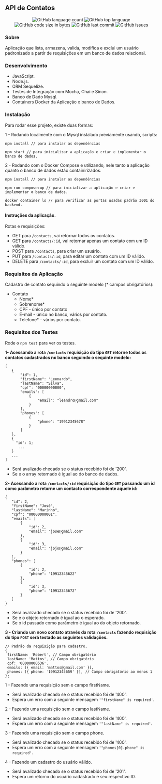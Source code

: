 ## API de Contatos
  

  <p align="center">
  <img alt="GitHub language count" src="https://img.shields.io/github/languages/count/RaphaelTaglialegna/backendContacts">
  <img alt="GitHub top language" src="https://img.shields.io/github/languages/top/RaphaelTaglialegna/backendContacts">
  <img alt="GitHub code size in bytes" src="https://img.shields.io/github/languages/code-size/RaphaelTaglialegna/backendContacts">
  <img alt="GitHub last commit" src="https://img.shields.io/github/last-commit/RaphaelTaglialegna/backendContacts">
  <img alt="GitHub issues" src="https://img.shields.io/github/issues/RaphaelTaglialegna/backendContacts">
</p>

### Sobre

Aplicação que lista, armazena, valida, modifica e exclui um usuário padronizado a partir de requisições em um banco de dados relacional.

### Desenvolvimento

- JavaScript.
- Node.js.
- ORM Sequelize.
- Testes de Integração com Mocha, Chai e Sinon.
- Banco de Dado Mysql.
- Containers Docker da Aplicação e banco de Dados.

### Instalação 

Para rodar esse projeto, existe duas formas: 

1 - Rodando localmente com o Mysql instalado previamente usando, scripts:  
``` 
npm install // para instalar as dependências

npm start // para inicializar a aplicação e criar e implementar o banco de dados.
```
2 - Rodando com o Docker Compose e utilizando, nele tanto a aplicação quanto o banco de dados estão containirizados.  
``` 
npm install // para instalar as dependências

npm run compose:up // para inicializar a aplicação e criar e implementar o banco de dados.

docker container ls // para verificar as portas usadas padrão 3001 do backend.
```
#### Instruções da aplicação. 

Rotas e requisições: 

- GET para `/contacts`, vai retornar todos os contatos.
- GET para `/contacts/:id`, vai retornar apenas um contato com um ID válido.
- POST para `/contacts`, para criar um usuário.
- PUT para `/contacts/:id`, para editar um contato com um ID válido.
- DELETE para `/contacts/:id`, para excluir um contato com um ID válido.

### Requisitos da Aplicação 

Cadastro de contato sequindo o seguinte modelo (* campos obrigatórios): 
  - Contato 
    - Nome*
    - Sobrenome*
    - CPF - único por contato
    - E-mail - único no banco, vários por contato.
    - Telefone* - vários por contato. 
### Requisitos dos Testes
Rode o `npm test` para ver os testes.

 **1- Acessando a rota `/contacts` requisição do tipo `GET` retorne todos os contatos cadastrados no banco seguindo o sequinte modelo:**
 ```
 [
    {
        "id": 1,
        "firstName": "Leonardo",
        "lastName": "Silva",
        "cpf": "00000000000",
        "emails": [
            {
                "email": "leandro@gmail.com"
            }
        ],
        "phones": [
            {
                "phone": "19912345678"
            }
        ]
    },
    {
      "id": 1;
       ...
    }
    ...
] 
 ```  
  - Será avalizado checado se o status recebido foi  de '200'.
  - Se e o array retornado é igual ao do banco de dados.

 **2- Acessando a rota `/contacts/:id` requisição do tipo `GET`  passando um id como parâmetro retorne um contacto correspondente aquele id:**
 ```
{
    "id": 2,
    "firstName": "José",
    "lastName": "Marinho",
    "cpf": "00000000001",
    "emails": [
        {
            "id": 2,
            "email": "jose@gmail.com"
        },
        {
            "id": 3,
            "email": "jojo@gmail.com"
        }
    ],
    "phones": [
        {
            "id": 2,
            "phone": "19912345622"
        },
        {
            "id": 3,
            "phone": "19912345672"
        }
    ]
}

 ```  
  - Será avalizado checado se o status recebido foi  de '200'.
  - Se e o objeto retornado é igual ao o esperado.
  - Se o id passado como parâmetro é igual ao do objeto retornado.

  **3 - Criando um novo contato através da rota `/contacts` fazendo requisição do tipo `POST` será testado as seguintes validações.**
 
 ```
 // Padrão da requisição para cadastro.
{        
  firstName: 'Robert', // Campo obrigatório
  lastName: 'Mattos', // Campo obrigatório
  cpf: '00000000536',
  emails: [{ email: 'mattos@gmail.com' }],
  phones: [{ phone: '19912345659' }], // Campo obrigatório ao menos 1
};
```

1 - Fazendo uma requisição sem o campo firstName.
- Será avalizado checado se o status recebido foi  de '400'.
- Espera um erro com a seguinte mensagem `'"firstName" is required'`.

2 - Fazendo uma requisição sem o campo lastName.
- Será avalizado checado se o status recebido foi  de '400'.
- Espera um erro com a seguinte mensagem `'"lastName" is required'`.

3 - Fazendo uma requisição sem o campo phone.
- Será avalizado checado se o status recebido foi  de '400'.
- Espera um erro com a seguinte mensagem `'"phones[0].phone" is required'`.

4 - Fazendo um cadastro do usuário válido. 
- Será avalizado checado se o status recebido foi  de '201'.
- Espera um retorno do usuário cadastrado e seu respectivo ID.
